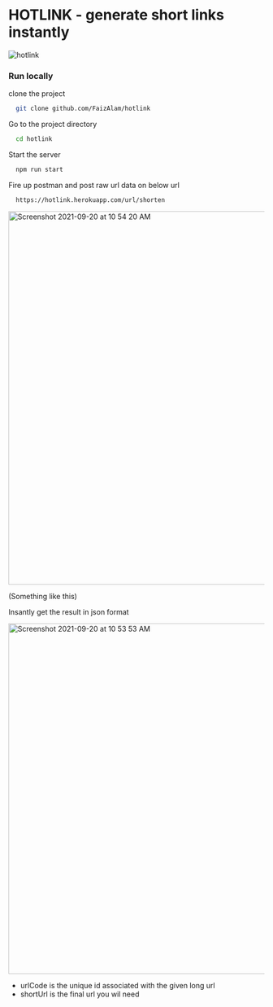 # HOTLINK - generate short links instantly
![hotlink](https://socialify.git.ci/FaizAlam/hotlink/image?description=1&descriptionEditable=%20shorten%20links%20easily%20&language=1&owner=1&theme=Light)


### Run locally 


clone the project

```bash
  git clone github.com/FaizAlam/hotlink
```

Go to the project directory

```bash
  cd hotlink
```

Start the server

```bash
  npm run start
```

Fire up postman and post raw url data on below url

```bash
  https://hotlink.herokuapp.com/url/shorten
```
<img width="734" alt="Screenshot 2021-09-20 at 10 54 20 AM" src="https://user-images.githubusercontent.com/21370009/133959935-5254539f-1f65-48d5-8678-9af75c130764.png">

(Something like this)

Insantly get the result in json format

<img width="689" alt="Screenshot 2021-09-20 at 10 53 53 AM" src="https://user-images.githubusercontent.com/21370009/133959913-d570d153-1edf-4a4b-b4d3-43ea8e0f1519.png">

* urlCode is the unique id associated with the given long url
* shortUrl is the final url you wil need






